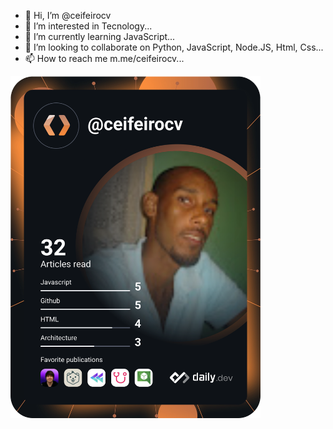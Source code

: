 - 👋 Hi, I’m @ceifeirocv
- 👀 I’m interested in Tecnology...
- 🌱 I’m currently learning JavaScript...
- 💞️ I’m looking to collaborate on Python, JavaScript, Node.JS, Html, Css...
- 📫 How to reach me m.me/ceifeirocv...

<a href="https://app.daily.dev/DailyDevTips"><img src="https://github.com/ceifeirocv/ceifeirocv/blob/master/devcard.svg" width="400" alt="Jair Oliveira's Dev Card"/></a>

<!---
ceifeirocv/ceifeirocv is a ✨ special ✨ repository because its `README.md` (this file) appears on your GitHub profile.
You can click the Preview link to take a look at your changes.
--->
